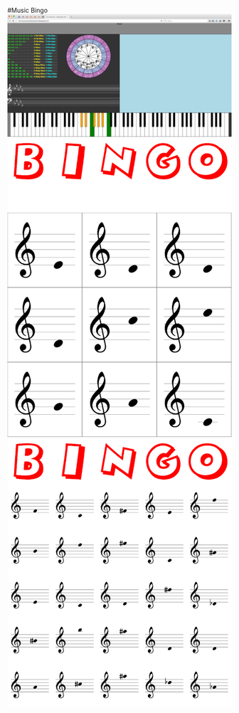 #Music Bingo
<img src='https://github.com/ccosse/MusicBingo/blob/master/screenshot_031217.png'>
<img src='https://github.com/ccosse/MusicBingo/blob/master/EasiestBingo.png'>
<img src='https://github.com/ccosse/MusicBingo/blob/master/musicbingo.png'>
